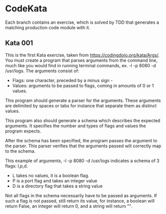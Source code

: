 # CodeKata
Each branch contains an exercise, which is solved by TDD that generates a matching production code module with it.

## Kata 001

This is the first Kata exercise, taken from https://codingdojo.org/kata/Args/. You must create a program that parses arguments from the command line, much like you would find in running terminal commands, ex. -l -p 8080 -d /usr/logs. 
The arguments consist of:
* Flags: one character, preceded by a minus sign -
* Values: arguments to be passed to flags, coming in amounts of 0 or 1 values. 

This program should generate a parser for the arguments. These arguments are delimited by spaces or tabs for instance that separate them as distinct values.

This program also should generate a schema which describes the expected arguments. It specifies the number and types of flags and values the program expects.

After the schema has been specified, the program passes the argument to the parser. This parser verifies that the arguments passed will correctly map to the schema.

This example of arguments, -l -p 8080 -d /usr/logs 
indicates a schema of 3 flags: l,p,d. 
* L takes no values, it is a boolean flag. 
* P is a port flag and takes an integer value
* D is a directory flag that takes a string value

Not all flags in the schema necessarily have to be passed as arguments. If such a flag is not passed, still return its value, for instance, 
a boolean will return False, an integer will return 0, and a string will return "".

